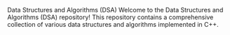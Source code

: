 Data Structures and Algorithms (DSA)
Welcome to the Data Structures and Algorithms (DSA) repository! This repository contains a comprehensive collection of various data structures and algorithms implemented in C++.
